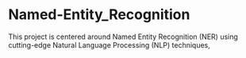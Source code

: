 # Named-Entity_Recognition
This project is centered around Named Entity Recognition (NER) using cutting-edge Natural Language Processing (NLP) techniques, 
